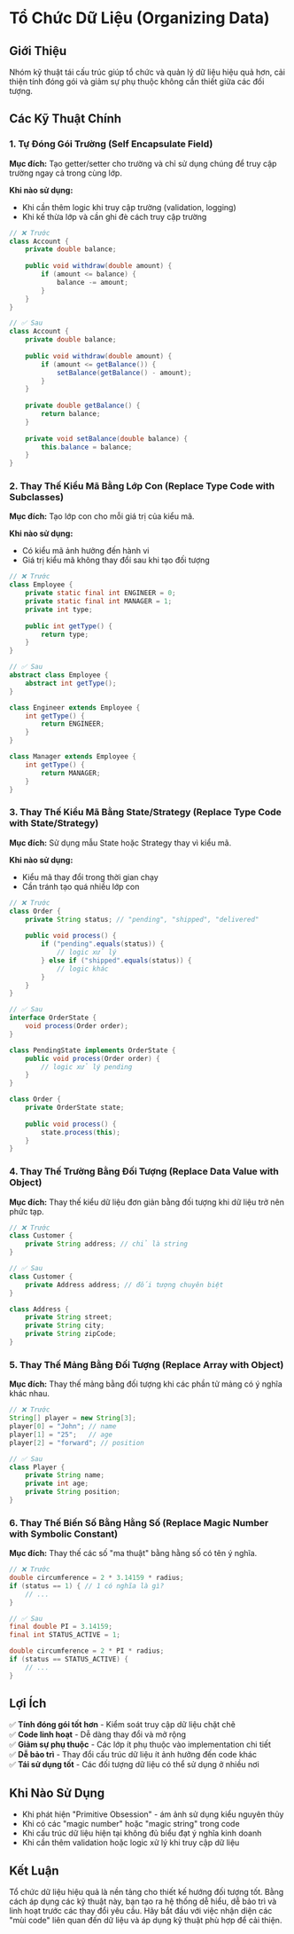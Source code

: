 # **Tổ Chức Dữ Liệu (Organizing Data)**

## **Giới Thiệu**
Nhóm kỹ thuật tái cấu trúc giúp tổ chức và quản lý dữ liệu hiệu quả hơn, cải thiện tính đóng gói và giảm sự phụ thuộc không cần thiết giữa các đối tượng.

## **Các Kỹ Thuật Chính**

### **1. Tự Đóng Gói Trường (Self Encapsulate Field)**
**Mục đích:** Tạo getter/setter cho trường và chỉ sử dụng chúng để truy cập trường ngay cả trong cùng lớp.

**Khi nào sử dụng:**
- Khi cần thêm logic khi truy cập trường (validation, logging)
- Khi kế thừa lớp và cần ghi đè cách truy cập trường

```java
// ❌ Trước
class Account {
    private double balance;
    
    public void withdraw(double amount) {
        if (amount <= balance) {
            balance -= amount;
        }
    }
}

// ✅ Sau
class Account {
    private double balance;
    
    public void withdraw(double amount) {
        if (amount <= getBalance()) {
            setBalance(getBalance() - amount);
        }
    }
    
    private double getBalance() {
        return balance;
    }
    
    private void setBalance(double balance) {
        this.balance = balance;
    }
}
```

### **2. Thay Thế Kiểu Mã Bằng Lớp Con (Replace Type Code with Subclasses)**
**Mục đích:** Tạo lớp con cho mỗi giá trị của kiểu mã.

**Khi nào sử dụng:**
- Có kiểu mã ảnh hưởng đến hành vi
- Giá trị kiểu mã không thay đổi sau khi tạo đối tượng

```java
// ❌ Trước
class Employee {
    private static final int ENGINEER = 0;
    private static final int MANAGER = 1;
    private int type;
    
    public int getType() {
        return type;
    }
}

// ✅ Sau
abstract class Employee {
    abstract int getType();
}

class Engineer extends Employee {
    int getType() {
        return ENGINEER;
    }
}

class Manager extends Employee {
    int getType() {
        return MANAGER;
    }
}
```

### **3. Thay Thế Kiểu Mã Bằng State/Strategy (Replace Type Code with State/Strategy)**
**Mục đích:** Sử dụng mẫu State hoặc Strategy thay vì kiểu mã.

**Khi nào sử dụng:**
- Kiểu mã thay đổi trong thời gian chạy
- Cần tránh tạo quá nhiều lớp con

```java
// ❌ Trước
class Order {
    private String status; // "pending", "shipped", "delivered"
    
    public void process() {
        if ("pending".equals(status)) {
            // logic xử lý
        } else if ("shipped".equals(status)) {
            // logic khác
        }
    }
}

// ✅ Sau
interface OrderState {
    void process(Order order);
}

class PendingState implements OrderState {
    public void process(Order order) {
        // logic xử lý pending
    }
}

class Order {
    private OrderState state;
    
    public void process() {
        state.process(this);
    }
}
```

### **4. Thay Thế Trường Bằng Đối Tượng (Replace Data Value with Object)**
**Mục đích:** Thay thế kiểu dữ liệu đơn giản bằng đối tượng khi dữ liệu trở nên phức tạp.

```java
// ❌ Trước
class Customer {
    private String address; // chỉ là string
}

// ✅ Sau
class Customer {
    private Address address; // đối tượng chuyên biệt
}

class Address {
    private String street;
    private String city;
    private String zipCode;
}
```

### **5. Thay Thế Mảng Bằng Đối Tượng (Replace Array with Object)**
**Mục đích:** Thay thế mảng bằng đối tượng khi các phần tử mảng có ý nghĩa khác nhau.

```java
// ❌ Trước
String[] player = new String[3];
player[0] = "John"; // name
player[1] = "25";   // age
player[2] = "forward"; // position

// ✅ Sau
class Player {
    private String name;
    private int age;
    private String position;
}
```

### **6. Thay Thế Biến Số Bằng Hằng Số (Replace Magic Number with Symbolic Constant)**
**Mục đích:** Thay thế các số "ma thuật" bằng hằng số có tên ý nghĩa.

```java
// ❌ Trước
double circumference = 2 * 3.14159 * radius;
if (status == 1) { // 1 có nghĩa là gì?
    // ...
}

// ✅ Sau
final double PI = 3.14159;
final int STATUS_ACTIVE = 1;

double circumference = 2 * PI * radius;
if (status == STATUS_ACTIVE) {
    // ...
}
```

## **Lợi Ích**

✅ **Tính đóng gói tốt hơn** - Kiểm soát truy cập dữ liệu chặt chẽ  
✅ **Code linh hoạt** - Dễ dàng thay đổi và mở rộng  
✅ **Giảm sự phụ thuộc** - Các lớp ít phụ thuộc vào implementation chi tiết  
✅ **Dễ bảo trì** - Thay đổi cấu trúc dữ liệu ít ảnh hưởng đến code khác  
✅ **Tái sử dụng tốt** - Các đối tượng dữ liệu có thể sử dụng ở nhiều nơi  

## **Khi Nào Sử Dụng**

- Khi phát hiện "Primitive Obsession" - ám ảnh sử dụng kiểu nguyên thủy
- Khi có các "magic number" hoặc "magic string" trong code
- Khi cấu trúc dữ liệu hiện tại không đủ biểu đạt ý nghĩa kinh doanh
- Khi cần thêm validation hoặc logic xử lý khi truy cập dữ liệu

## **Kết Luận**

Tổ chức dữ liệu hiệu quả là nền tảng cho thiết kế hướng đối tượng tốt. Bằng cách áp dụng các kỹ thuật này, bạn tạo ra hệ thống dễ hiểu, dễ bảo trì và linh hoạt trước các thay đổi yêu cầu. Hãy bắt đầu với việc nhận diện các "mùi code" liên quan đến dữ liệu và áp dụng kỹ thuật phù hợp để cải thiện.